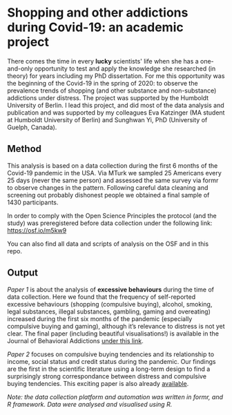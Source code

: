 # Shopping and other addictions during Covid-19: an academic project

There comes the time in every **lucky** scientists' life when she has a one-and-only opportunity to test and apply the knowledge she researched (in theory) for years including my PhD dissertation. For me this opportunity was the beginning of the Covid-19 in the spring of 2020: to observe the prevalence trends of shopping (and other substance and non-substance) addictions under distress. The project was supported by the Humboldt University of Berlin. I lead this project, and did most of the data analysis and publication and was supported by my colleagues Eva Katzinger (MA student at Humboldt University of Berlin) and Sunghwan Yi, PhD (University of Guelph, Canada).

## Method
This analysis is based on a data collection during the first 6 months of the Covid-19 pandemic in the USA. Via MTurk we sampled 25 Americans every 25 days (never the same person) and assessed the same survey via formr to observe changes in the pattern. Following careful data cleaning and screening out probably dishonest people we obtained a final sample of 1430 participants.   

In order to comply with the Open Science Principles the protocol (and the study) was preregistered before data collection under the following link: https://osf.io/m5kw9

You can also find all data and scripts of analysis on the OSF and in this repo. 

## Output
*Paper 1* is about the analysis of **excessive behaviours** during the time of data collection. Here we found that the frequency of self-reported excessive behaviours (shopping (compulsive buying), alcohol, smoking, legal substances, illegal substances, gambling, gaming and overeating) increased during the first six months of the pandemic (especially compulsive buying and gaming), although it’s relevance to distress is not yet clear. The final paper (including beautiful visualisations!) is available in the Journal of Behavioral Addictions [under this link](https://akjournals.com/view/journals/2006/10/4/article-p912.xml?body=pdf-23898).  
 
*Paper 2* focuses on compulsive buying tendencies and its relationship to income, social status and credit status during the pandemic. Our findings are the first in the scientific literature using a long-term design to find a surprisingly strong correspondance between distress and compulsive buying tendencies. This exciting paper is also already [available](https://www.ncbi.nlm.nih.gov/pmc/articles/PMC9109632/pdf/jba-11-088.pdf). 
 
*Note: the data collection platform and automation was written in formr, and R framework. Data were analysed and visualised using R.*